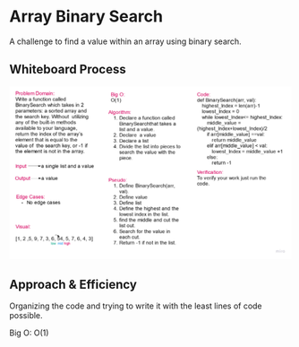 # Array Binary Search

A challenge to find a value within an array using binary search.

## Whiteboard Process

![whiteboard](Code-Challenge-03.jpg)

## Approach & Efficiency

Organizing the code and trying to write it with the least lines of code possible.

Big O: O(1)
